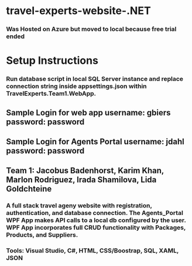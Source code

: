 # travel-experts-website-.NET
### Was Hosted on Azure but moved to local because free trial ended

# Setup Instructions
### Run database script in local SQL Server instance and replace connection string inside appsettings.json within TravelExperts.Team1.WebApp. 

## Sample Login for web app username: gbiers password: password
## Sample Login for Agents Portal username: jdahl password: password
## Team 1: Jacobus Badenhorst, Karim Khan, Marlon Rodriguez, Irada Shamilova, Lida Goldchteine

### A full stack travel ageny website with registration, authentication, and database connection. The Agents_Portal WPF App makes API calls to a local db configured by the user. WPF App incorporates full CRUD functionality with Packages, Products, and Suppliers.

### Tools: Visual Studio, C#, HTML, CSS/Boostrap, SQL, XAML, JSON
